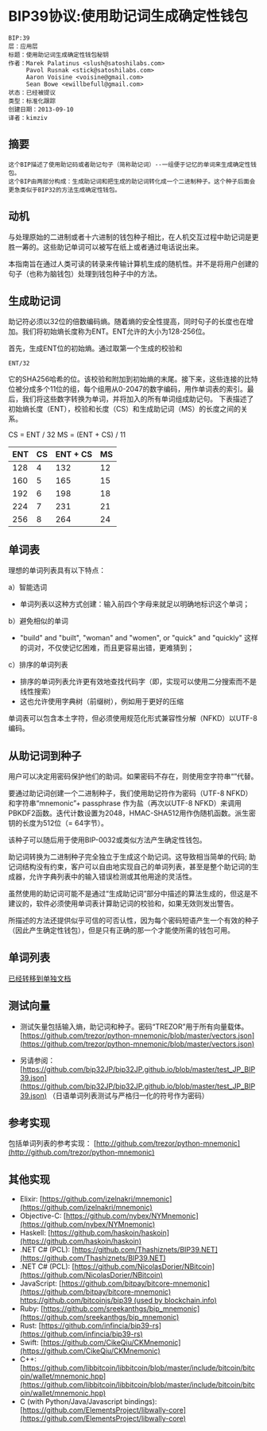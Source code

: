 # BIP39协议:使用助记词生成确定性钱包

	BIP:39
	层：应用层
	标题：使用助记词生成确定性钱包秘钥
	作者：Marek Palatinus <slush@satoshilabs.com>
         Pavol Rusnak <stick@satoshilabs.com>
         Aaron Voisine <voisine@gmail.com>
         Sean Bowe <ewillbefull@gmail.com>
	状态：已经被提议
	类型：标准化跟踪
	创建日期：2013-09-10
	译者：kimziv

## 摘要

	这个BIP描述了使用助记码或者助记句子（简称助记词）--一组便于记忆的单词来生成确定性钱包。
	这个BIP由两部分构成：生成助记词和把生成的助记词转化成一个二进制种子。这个种子后面会更急类似于BIP32的方法生成确定性钱包。

## 动机

与处理原始的二进制或者十六进制的钱包种子相比，在人机交互过程中助记词是更胜一筹的。这些助记单词可以被写在纸上或者通过电话说出来。

本指南旨在通过人类可读的转录来传输计算机生成的随机性。并不是将用户创建的句子（也称为脑钱包）处理到钱包种子中的方法。

## 生成助记词

助记符必须以32位的倍数编码熵。随着熵的安全性提高，同时句子的长度也在增加。我们将初始熵长度称为ENT。ENT允许的大小为128-256位。

首先，生成ENT位的初始熵。通过取第一个生成的校验和

	ENT/32

它的SHA256哈希的位。该校验和附加到初始熵的末尾。接下来，这些连接的比特位被分成多个11位的组，每个组用从0-2047的数字编码，用作单词表的索引。最后，我们将这些数字转换为单词，并将加入的所有单词组成助记句。
下表描述了初始熵长度（ENT），校验和长度（CS）和生成助记词（MS）的长度之间的关系。

 CS = ENT / 32 
 MS = (ENT + CS) / 11 

| ENT | CS | ENT + CS | MS | 
  --- | -- | -------- | --
| 128 | 4 | 132 | 12 | 
| 160 | 5 | 165 | 15 | 
| 192 | 6 | 198 | 18 | 
| 224 | 7 | 231 | 21 | 
| 256 | 8 | 264 | 24 |

## 单词表

理想的单词列表具有以下特点：

a）智能选词

   - 单词列表以这种方式创建：输入前四个字母来就足以明确地标识这个单词；
   
b）避免相似的单词

   - "build" and "built", "woman" and "women", or "quick" and "quickly"
     这样的词对，不仅使记忆困难，而且更容易出错，更难猜到；
     
c）排序的单词列表

   - 排序的单词列表允许更有效地查找代码字（即，实现可以使用二分搜索而不是线性搜索）
   - 这也允许使用字典树（前缀树），例如用于更好的压缩
   
单词表可以包含本土字符，但必须使用规范化形式兼容性分解（NFKD）以UTF-8编码。	

## 从助记词到种子

用户可以决定用密码保护他们的助词。如果密码不存在，则使用空字符串“”代替。

要通过助记词创建一个二进制种子，我们使用助记符作为密码（UTF-8 NFKD）和字符串“mnemonic”+ passphrase 作为盐（再次以UTF-8 NFKD）来调用PBKDF2函数。迭代计数设置为2048，HMAC-SHA512用作伪随机函数。派生密钥的长度为512位（= 64字节）。

该种子可以随后用于使用BIP-0032或类似方法产生确定性钱包。

助记词转换为二进制种子完全独立于生成这个助记词。这导致相当简单的代码; 助记词结构没有约束，客户可以自由地实现自己的单词列表，甚至是整个助记词的生成器，允许字典列表中的输入错误检测或其他用途的灵活性。

虽然使用的助记词可能不是通过“生成助记词”部分中描述的算法生成的，但这是不建议的，软件必须使用单词表计算助记词的校验和，如果无效则发出警告。

所描述的方法还提供似乎可信的可否认性，因为每个密码短语产生一个有效的种子（因此产生确定性钱包），但是只有正确的那一个才能使所需的钱包可用。


## 单词列表
[已经转移到单独文档](https://github.com/bitcoin/bips/blob/master/bip-0039/bip-0039-wordlists.md)

## 测试向量

- 测试矢量包括输入熵，助记词和种子。密码“TREZOR”用于所有向量载体。
[https://github.com/trezor/python-mnemonic/blob/master/vectors.json](https://github.com/trezor/python-mnemonic/blob/master/vectors.json)

- 另请参阅：
[https://github.com/bip32JP/bip32JP.github.io/blob/master/test_JP_BIP39.json](https://github.com/bip32JP/bip32JP.github.io/blob/master/test_JP_BIP39.json)
（日语单词列表测试与严格归一化的符号作为密码）

## 参考实现

包括单词列表的参考实现：
[http://github.com/trezor/python-mnemonic](http://github.com/trezor/python-mnemonic)

## 其他实现

- Elixir:
[https://github.com/izelnakri/mnemonic](https://github.com/izelnakri/mnemonic)
- Objective-C:
[https://github.com/nybex/NYMnemonic](https://github.com/nybex/NYMnemonic)
- Haskell:
[https://github.com/haskoin/haskoin](https://github.com/haskoin/haskoin)
- .NET C# (PCL):
[https://github.com/Thashiznets/BIP39.NET](https://github.com/Thashiznets/BIP39.NET)
- .NET C# (PCL):
[https://github.com/NicolasDorier/NBitcoin](https://github.com/NicolasDorier/NBitcoin)
- JavaScript:
[https://github.com/bitpay/bitcore-mnemonic](https://github.com/bitpay/bitcore-mnemonic)
[https://github.com/bitcoinjs/bip39 (used by blockchain.info)](https://github.com/bitcoinjs/bip39)
- Ruby:
[https://github.com/sreekanthgs/bip_mnemonic](https://github.com/sreekanthgs/bip_mnemonic)
- Rust:
[https://github.com/infincia/bip39-rs](https://github.com/infincia/bip39-rs)
- Swift:
[https://github.com/CikeQiu/CKMnemonic](https://github.com/CikeQiu/CKMnemonic)
- C++:
[https://github.com/libbitcoin/libbitcoin/blob/master/include/bitcoin/bitcoin/wallet/mnemonic.hpp](https://github.com/libbitcoin/libbitcoin/blob/master/include/bitcoin/bitcoin/wallet/mnemonic.hpp)
- C (with Python/Java/Javascript bindings):
[https://github.com/ElementsProject/libwally-core](https://github.com/ElementsProject/libwally-core)